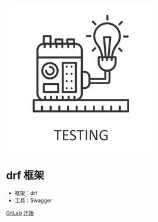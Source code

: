 ![logo](./assets/favicon.svg)

# drf 框架

> 

* 框架：drf
* 工具：Swagger

[GitLab](https://gitlab.cechealth.cn/xufan1/django-rest-framework-demo)
[开始](./README)